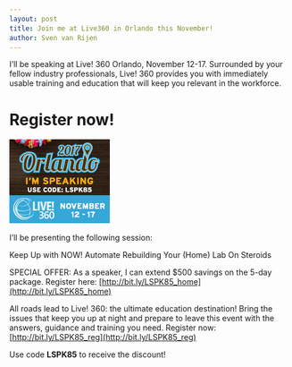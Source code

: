 ```yaml
---
layout: post
title: Join me at Live360 in Orlando this November!
author: Sven van Rijen
---
```


I’ll be speaking at Live! 360 Orlando, November 12-17. Surrounded by your fellow industry professionals, Live! 360 provides you with immediately usable training and education that will keep you relevant in the workforce.

# Register now!

![](../images/LSPK85.jpg)

I’ll be presenting the following session:
 
Keep Up with NOW! Automate Rebuilding Your (Home) Lab On Steroids
 
SPECIAL OFFER: As a speaker, I can extend $500 savings on the 5-day package. Register here: [http://bit.ly/LSPK85_home](http://bit.ly/LSPK85_home)
 
All roads lead to Live! 360: the ultimate education destination! Bring the issues that keep you up at night and prepare to leave this event with the answers, guidance and training you need.  Register now: [http://bit.ly/LSPK85_reg](http://bit.ly/LSPK85_reg)

Use code __LSPK85__ to receive the discount!
